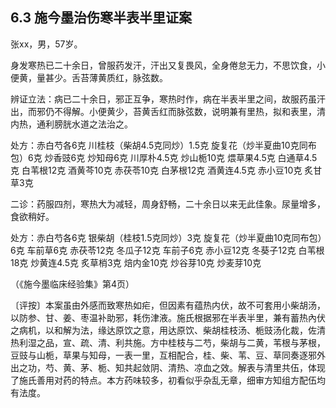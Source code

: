 ## 6.3 施今墨治伤寒半表半里证案

张xx，男，57岁。

身发寒热已二十余日，曾服药发汗，汗出又复畏风，全身倦怠无力，不思饮食，小便黄，量甚少。舌苔薄黄质红，脉弦数。

辨证立法：病已二十余日，邪正互争，寒热时作，病在半表半里之间，故服药虽汗出，而邪仍不得解。小便黄少，苔黄舌红而脉弦数，说明兼有里热，拟和表里，清内热，通利膀胱水道之法治之。

处方：赤白芍各6克 川桂枝（柴胡4.5克同炒）1.5克 旋复花（炒半夏曲10克同布包）6克 炒香豉6克 炒知母6克 川厚朴4.5克 炒山栀10克 煨草果4.5克 白通草4.5克 白苇根12克 酒黄芩10克 赤茯苓10克 白茅根12克 酒黄连4.5克 赤小豆10克 炙甘草3克

二诊：药服四剂，寒热大为减轻，周身舒畅，二十余日以来无此佳象。尿量增多，食欲稍好。

处方：赤白芍各6克 银柴胡（桂枝1.5克同炒）3克 旋复花（炒半夏曲10克同布包）6克 车前草6克 赤茯苓12克 冬瓜子12克 车前子6克 赤小豆12克 冬葵子12克 白苇根18克 炒黄连4.5克 炙草梢3克 焙内金10克 炒谷芽10克 炒麦芽10克

（《施今墨临床经验集》第4页）

〔评按〕本案虽由外感而致寒热如疟，但因素有蕴热内伏，故不可套用小柴胡汤，以防参、甘、姜、枣温补助邪，耗伤津液。施氏根据邪在半表半里，兼有蓄热內伏之病机，以和解为法，缘达原饮之意，用达原饮、柴胡桂枝汤、栀豉汤化裁，佐清热利湿之品，宣、疏、清、利共施。方中桂枝与二芍，柴胡与二黄，苇根与茅根，豆豉与山栀，草果与知母，一表一里，互相配合，桂、柴、苇、豆、草同奏逐邪外出之功，芍、黄、茅、栀、知共起敛阴、清热、凉血之效。解表与清里共伍，体现了施氏善用对药的特点。本方药味较多，初看似乎杂乱无章，细审方知组方配伍均有法度。
